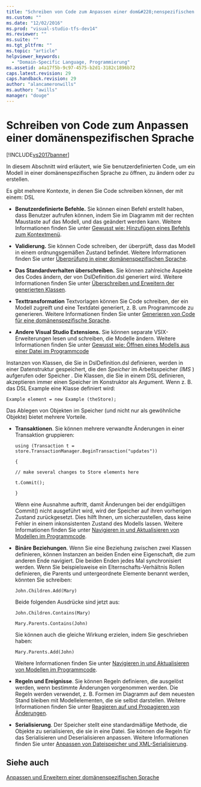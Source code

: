 ```yaml
---
title: "Schreiben von Code zum Anpassen einer dom&#228;nenspezifischen Sprache | Microsoft Docs"
ms.custom: ""
ms.date: "12/02/2016"
ms.prod: "visual-studio-tfs-dev14"
ms.reviewer: ""
ms.suite: ""
ms.tgt_pltfrm: ""
ms.topic: "article"
helpviewer_keywords: 
  - "Domain-Specific Language, Programmierung"
ms.assetid: a4a17f5b-9c97-4575-b2d1-3182c1896b72
caps.latest.revision: 29
caps.handback.revision: 29
author: "alancameronwills"
ms.author: "awills"
manager: "douge"
---
```

# Schreiben von Code zum Anpassen einer dom&#228;nenspezifischen Sprache
[!INCLUDE[vs2017banner](../code-quality/includes/vs2017banner.md)]

In diesem Abschnitt wird erläutert, wie Sie benutzerdefinierten Code, um ein Modell in einer domänenspezifischen Sprache zu öffnen, zu ändern oder zu erstellen.  
  
 Es gibt mehrere Kontexte, in denen Sie Code schreiben können, der mit einem: DSL  
  
-   **Benutzerdefinierte Befehle.** Sie können einen Befehl erstellt haben, dass Benutzer aufrufen können, indem Sie im Diagramm mit der rechten Maustaste auf das Modell, und das geändert werden kann.  Weitere Informationen finden Sie unter [Gewusst wie: Hinzufügen eines Befehls zum Kontextmenü](../modeling/how-to-add-a-command-to-the-shortcut-menu.md).  
  
-   **Validierung.** Sie können Code schreiben, der überprüft, dass das Modell in einem ordnungsgemäßen Zustand befindet.  Weitere Informationen finden Sie unter [Überprüfung in einer domänenspezifischen Sprache](../modeling/validation-in-a-domain-specific-language.md).  
  
-   **Das Standardverhalten überschreiben.** Sie können zahlreiche Aspekte des Codes ändern, der von DslDefinition.dsl generiert wird.  Weitere Informationen finden Sie unter [Überschreiben und Erweitern der generierten Klassen](../modeling/overriding-and-extending-the-generated-classes.md).  
  
-   **Texttransformation** Textvorlagen können Sie Code schreiben, der ein Modell zugreift und eine Textdatei generiert, z. B. um Programmcode zu generieren.  Weitere Informationen finden Sie unter [Generieren von Code für eine domänenspezifische Sprache](../modeling/generating-code-from-a-domain-specific-language.md).  
  
-   **Andere Visual Studio Extensions.** Sie können separate VSIX\-Erweiterungen lesen und schreiben, die Modelle ändern.  Weitere Informationen finden Sie unter [Gewusst wie: Öffnen eines Modells aus einer Datei im Programmcode](../modeling/how-to-open-a-model-from-file-in-program-code.md)  
  
 Instanzen von Klassen, die Sie in DslDefinition.dsl definieren, werden in einer Datenstruktur gespeichert, die den *Speicher* im Arbeitsspeicher *\(IMS* \) aufgerufen oder Speicher *.* Die Klassen, die Sie in einem DSL definieren, akzeptieren immer einen Speicher im Konstruktor als Argument.  Wenn z. B. das DSL Example eine Klasse definiert wird:  
  
 `Example element = new Example (theStore);`  
  
 Das Ablegen von Objekten im Speicher \(und nicht nur als gewöhnliche Objekte\) bietet mehrere Vorteile.  
  
-   **Transaktionen**.  Sie können mehrere verwandte Änderungen in einer Transaktion gruppieren:  
  
     `using (Transaction t = store.TransactionManager.BeginTransaction("updates"))`  
  
     `{`  
  
     `// make several changes to Store elements here`  
  
     `t.Commit();`  
  
     `}`  
  
     Wenn eine Ausnahme auftritt, damit Änderungen bei der endgültigen Commit\(\) nicht ausgeführt wird, wird der Speicher auf ihren vorherigen Zustand zurückgesetzt.  Dies hilft Ihnen, um sicherzustellen, dass keine Fehler in einem inkonsistenten Zustand des Modells lassen.  Weitere Informationen finden Sie unter [Navigieren in und Aktualisieren von Modellen im Programmcode](../modeling/navigating-and-updating-a-model-in-program-code.md).  
  
-   **Binäre Beziehungen**.  Wenn Sie eine Beziehung zwischen zwei Klassen definieren, können Instanzen an beiden Enden eine Eigenschaft, die zum anderen Ende navigiert.  Die beiden Enden jedes Mal synchronisiert werden.  Wenn Sie beispielsweise ein Elternschafts\-Verhältnis Rollen definieren, die Parents und untergeordnete Elemente benannt werden, könnten Sie schreiben:  
  
     `John.Children.Add(Mary)`  
  
     Beide folgenden Ausdrücke sind jetzt aus:  
  
     `John.Children.Contains(Mary)`  
  
     `Mary.Parents.Contains(John)`  
  
     Sie können auch die gleiche Wirkung erzielen, indem Sie geschrieben haben:  
  
     `Mary.Parents.Add(John)`  
  
     Weitere Informationen finden Sie unter [Navigieren in und Aktualisieren von Modellen im Programmcode](../modeling/navigating-and-updating-a-model-in-program-code.md).  
  
-   **Regeln und Ereignisse**.  Sie können Regeln definieren, die ausgelöst werden, wenn bestimmte Änderungen vorgenommen werden.  Die Regeln werden verwendet, z. B. Formen im Diagramm auf dem neuesten Stand bleiben mit Modellelementen, die sie selbst darstellen.  Weitere Informationen finden Sie unter [Reagieren auf und Propagieren von Änderungen](../modeling/responding-to-and-propagating-changes.md).  
  
-   **Serialisierung**.  Der Speicher stellt eine standardmäßige Methode, die Objekte zu serialisieren, die sie in eine Datei.  Sie können die Regeln für das Serialisieren und Deserialisieren anpassen.  Weitere Informationen finden Sie unter [Anpassen von Dateispeicher und XML\-Serialisierung](../modeling/customizing-file-storage-and-xml-serialization.md).  
  
## Siehe auch  
 [Anpassen und Erweitern einer domänenspezifischen Sprache](../modeling/customizing-and-extending-a-domain-specific-language.md)